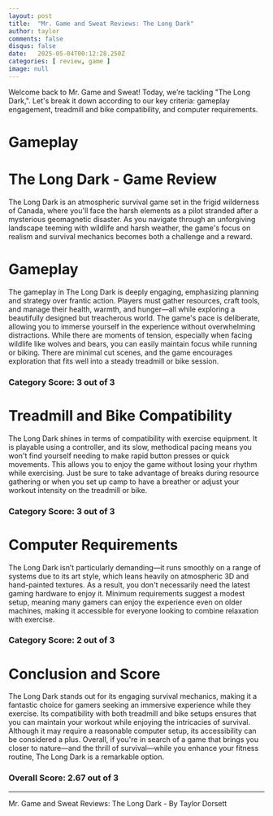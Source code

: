 ```yaml
---
layout: post
title:  "Mr. Game and Sweat Reviews: The Long Dark"
author: taylor
comments: false
disqus: false
date:   2025-05-04T00:12:28.250Z
categories: [ review, game ]
image: null
---
```


Welcome back to Mr. Game and Sweat! Today, we’re tackling "The Long Dark,". Let's break it down according to our key criteria: gameplay engagement, treadmill and bike compatibility, and computer requirements.

# Gameplay

# The Long Dark - Game Review

The Long Dark is an atmospheric survival game set in the frigid wilderness of Canada, where you'll face the harsh elements as a pilot stranded after a mysterious geomagnetic disaster. As you navigate through an unforgiving landscape teeming with wildlife and harsh weather, the game's focus on realism and survival mechanics becomes both a challenge and a reward.

# Gameplay

The gameplay in The Long Dark is deeply engaging, emphasizing planning and strategy over frantic action. Players must gather resources, craft tools, and manage their health, warmth, and hunger—all while exploring a beautifully designed but treacherous world. The game's pace is deliberate, allowing you to immerse yourself in the experience without overwhelming distractions. While there are moments of tension, especially when facing wildlife like wolves and bears, you can easily maintain focus while running or biking. There are minimal cut scenes, and the game encourages exploration that fits well into a steady treadmill or bike session.

### Category Score: 3 out of 3

# Treadmill and Bike Compatibility

The Long Dark shines in terms of compatibility with exercise equipment. It is playable using a controller, and its slow, methodical pacing means you won't find yourself needing to make rapid button presses or quick movements. This allows you to enjoy the game without losing your rhythm while exercising. Just be sure to take advantage of breaks during resource gathering or when you set up camp to have a breather or adjust your workout intensity on the treadmill or bike.

### Category Score: 3 out of 3

# Computer Requirements

The Long Dark isn’t particularly demanding—it runs smoothly on a range of systems due to its art style, which leans heavily on atmospheric 3D and hand-painted textures. As a result, you don't necessarily need the latest gaming hardware to enjoy it. Minimum requirements suggest a modest setup, meaning many gamers can enjoy the experience even on older machines, making it accessible for everyone looking to combine relaxation with exercise.

### Category Score: 2 out of 3

# Conclusion and Score

The Long Dark stands out for its engaging survival mechanics, making it a fantastic choice for gamers seeking an immersive experience while they exercise. Its compatibility with both treadmill and bike setups ensures that you can maintain your workout while enjoying the intricacies of survival. Although it may require a reasonable computer setup, its accessibility can be considered a plus. Overall, if you're in search of a game that brings you closer to nature—and the thrill of survival—while you enhance your fitness routine, The Long Dark is a remarkable option.

### Overall Score: 2.67 out of 3

---

Mr. Game and Sweat Reviews: The Long Dark - By Taylor Dorsett
